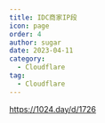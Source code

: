 ```yaml
---
title: IDC商家IP段
icon: page
order: 4
author: sugar
date: 2023-04-11
category:
  - Cloudflare
tag:
  - Cloudflare
---
```

https://1024.day/d/1726
